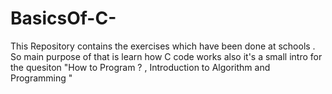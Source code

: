 # BasicsOf-C-
This Repository contains the exercises which have been done at schools . So main purpose of that is learn how C code works also it's a small intro for the quesiton "How to Program ? , Introduction to Algorithm and Programming " 

